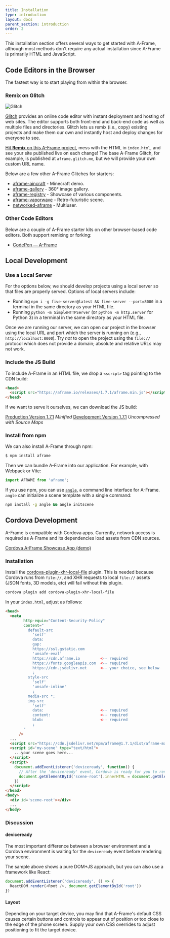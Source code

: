 ```yaml
---
title: Installation
type: introduction
layout: docs
parent_section: introduction
order: 2
---
```


This installation section offers several ways to get started with A-Frame,
although most methods don't require any actual installation since A-Frame
is primarily HTML and JavaScript.

<!--toc-->

## Code Editors in the Browser

The fastest way is to start playing from within the browser.

### Remix on Glitch

![Glitch](https://cloud.githubusercontent.com/assets/674727/24480466/54b17d22-1499-11e7-8a18-d4f76b49ad07.jpg)

[glitch]: https://glitch.com/~aframe

[Glitch][glitch] provides an online code editor with instant deployment and
hosting of web sites. The editor supports both front-end and back-end code as
well as multiple files and directories. Glitch lets us remix (i.e., copy)
existing projects and make them our own and instantly host and deploy changes
for everyone to see.

[Hit **Remix** on this A-Frame project][glitch], mess with the HTML in
`index.html`, and see your site published live on each change! The base A-Frame
Glitch, for example, is published at `aframe.glitch.me`, but we will provide your
own custom URL name.

Below are a few other A-Frame Glitches for starters:

- [aframe-aincraft](https://glitch.com/~aframe-aincraft) - Minecraft demo.
- [aframe-gallery](https://glitch.com/~aframe-gallery) - 360&deg; image gallery.
- [aframe-registry](https://glitch.com/~aframe-registry) - Showcase of various components.
- [aframe-vaporwave](https://glitch.com/~aframe-vaporwave) - Retro-futuristic scene.
- [networked-aframe](https://glitch.com/~networked-aframe) - Multiuser.

### Other Code Editors

Below are a couple of A-Frame starter kits on other browser-based code
editors. Both support remixing or forking:

- [CodePen &mdash; A-Frame](https://codepen.io/mozvr/pen/BjygdO)

## Local Development

### Use a Local Server

For the options below, we should develop projects using a local server so that
files are properly served. Options of local servers include:

- Running `npm i -g five-server@latest && five-server --port=8000` in a terminal
  in the same directory as your HTML file.
- Running `python -m SimpleHTTPServer` (or `python -m http.server` for Python 3)
  in a terminal in the same directory as your HTML file.

Once we are running our server, we can open our project in the browser using
the local URL and port which the server is running on (e.g.,
`http://localhost:8000`). Try *not* to open the project using the `file://`
protocol which does not provide a domain; absolute and relative URLs may not
work.

### Include the JS Build

To include A-Frame in an HTML file, we drop a `<script>` tag pointing to the
CDN build:

```html
<head>
  <script src="https://aframe.io/releases/1.7.1/aframe.min.js"></script>
</head>
```

If we want to serve it ourselves, we can download the JS build:

<a id="builds-prod" class="btn btn-download" href="https://aframe.io/releases/1.7.1/aframe.min.js" download>Production Version <span>1.7.1</span></a> <em class="install-note">Minified</em>
<a id="builds-dev" class="btn btn-download" href="https://aframe.io/releases/1.7.1/aframe.js" download>Development Version <span>1.7.1</span></a> <em class="install-note">Uncompressed with Source Maps</em>

### Install from npm

We can also install A-Frame through npm:

```bash
$ npm install aframe
```

Then we can bundle A-Frame into our application. For example, with Webpack or
Vite:

```js
import AFRAME from 'aframe';
```

[angle]: https://www.npmjs.com/package/angle

If you use npm, you can use [`angle`][angle], a command line interface for
A-Frame.  `angle` can initialize a scene template with a single command:

```sh
npm install -g angle && angle initscene
```

## Cordova Development

A-Frame is compatible with Cordova apps. Currently, network access is required as A-Frame and its dependencies load assets from CDN sources.

[Cordova A-Frame Showcase App (demo)](https://github.com/benallfree/cordova-aframe-showcase)

### Installation

Install the [cordova-plugin-xhr-local-file](https://github.com/benallfree/cordova-plugin-xhr-local-file) plugin. This is needed because
Cordova runs from `file://`, and XHR requests to local `file://` assets (JSON fonts, 3D models, etc) will fail without this plugin.

```bash
cordova plugin add cordova-plugin-xhr-local-file
```

In your `index.html`, adjust as follows:

```html
<head>
  <meta
        http-equiv="Content-Security-Policy"
        content="
          default-src 
            'self' 
            data: 
            gap: 
            https://ssl.gstatic.com 
            'unsafe-eval' 
            https://cdn.aframe.io         <-- required
            https://fonts.googleapis.com  <-- required
            https://cdn.jsdelivr.net      <-- your choice, see below
            ; 
          style-src 
            'self' 
            'unsafe-inline'
            ; 
          media-src *; 
          img-src 
            'self' 
            data:                         <-- required
            content:                      <-- required
            blob:                         <-- required
            ;
        "
      />
  ...
  <script src="https://cdn.jsdelivr.net/npm/aframe@1.7.1/dist/aframe-master.min.js"></script>
  <script id='my-scene' type="text/html">
    ...your scene goes here...
  </script>
  <script>
    document.addEventListener('deviceready', function() {
      // After the 'deviceready' event, Cordova is ready for you to render your A-Frame scene.
      document.getElementById('scene-root').innerHTML = document.getElementById('my-scene').innerHTML
    })
  </script>
</head>
<body>
  <div id='scene-root'></div>
  ...
</body>
```

### Discussion


#### deviceready
The most important difference between a browser environment and a Cordova environment is waiting for the `deviceready` event
before rendering your scene. 

The sample above shows a pure DOM+JS approach, but you can also use a framework like React:

```javascript
document.addEventListener('deviceready', () => {
  ReactDOM.render(<Root />, document.getElementById('root'))
})
```

#### Layout

Depending on your target device, you may find that A-Frame's default CSS causes certain buttons and controls to appear out of
position or too close to the edge of the phone screen. Supply your own CSS overrides to adjust positioning to fit
the target device.
